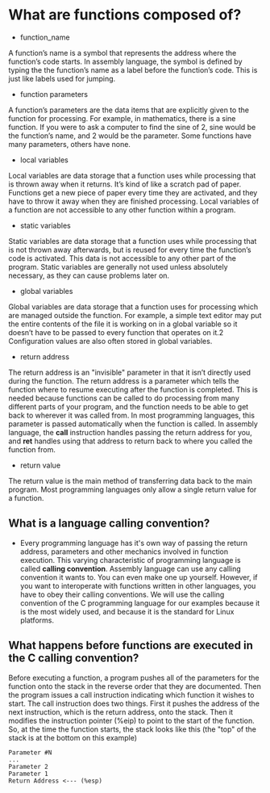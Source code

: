 # What are functions composed of?

- function_name 

A function’s name is a symbol that represents the address where the
function’s code starts. In assembly language, the symbol is defined by typing
the the function’s name as a label before the function’s code. This is just like
labels used for jumping.

- function parameters

A function’s parameters are the data items that are explicitly given to the
function for processing. For example, in mathematics, there is a sine
function. If you were to ask a computer to find the sine of 2, sine would be
the function’s name, and 2 would be the parameter. Some functions have many parameters, others have none.

- local variables 

Local variables are data storage that a function uses while processing that is
thrown away when it returns. It’s kind of like a scratch pad of paper.
Functions get a new piece of paper every time they are activated, and they
have to throw it away when they are finished processing. Local variables of a
function are not accessible to any other function within a program.

- static variables

Static variables are data storage that a function uses while processing that is
not thrown away afterwards, but is reused for every time the function’s code
is activated. This data is not accessible to any other part of the program.
Static variables are generally not used unless absolutely necessary, as they
can cause problems later on.

- global variables

Global variables are data storage that a function uses for processing which
are managed outside the function. For example, a simple text editor may put
the entire contents of the file it is working on in a global variable so it doesn’t
have to be passed to every function that operates on it.2 Configuration values
are also often stored in global variables.

- return address 

The return address is an "invisible" parameter in that it isn’t directly used
during the function. The return address is a parameter which tells the function
where to resume executing after the function is completed. This is needed
because functions can be called to do processing from many different parts of
your program, and the function needs to be able to get back to wherever it
was called from. In most programming languages, this parameter is passed
automatically when the function is called. In assembly language, the **call**
instruction handles passing the return address for you, and **ret** handles using
that address to return back to where you called the function from.

- return value

The return value is the main method of transferring data back to the main
program. Most programming languages only allow a single return value for a
function.


## What is a language calling convention?

- Every programming language has it's own way of passing the return address, 
parameters and other mechanics involved in function execution. This varying 
characteristic of programming language is called **calling convention**.
Assembly language can use any calling convention it wants to. You can even make
one up yourself. However, if you want to interoperate with functions written in
other languages, you have to obey their calling conventions. We will use the
calling convention of the C programming language for our examples because it is
the most widely used, and because it is the standard for Linux platforms.

## What happens before functions are executed in the C calling convention?

Before executing a function, a program pushes all of the parameters for the
function onto the stack in the reverse order that they are documented. Then the
program issues a call instruction indicating which function it wishes to start. The
call instruction does two things. First it pushes the address of the next
instruction, which is the return address, onto the stack. Then it modifies the
instruction pointer (%eip) to point to the start of the function. So, at the time the
function starts, the stack looks like this (the "top" of the stack is at the bottom on
this example)

```
Parameter #N
...
Parameter 2
Parameter 1
Return Address <--- (%esp)
```